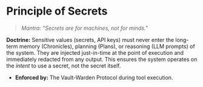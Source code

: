 # Principle of Secrets

> _Mantra: "Secrets are for machines, not for minds."_

**Doctrine:** Sensitive values (secrets, API keys) must never enter the long-term memory (Chronicles), planning (Plans), or reasoning (LLM prompts) of the system. They are injected just-in-time at the point of execution and immediately redacted from any output. This ensures the system operates on the *intent* to use a secret, not the secret itself.

- **Enforced by:** The Vault-Warden Protocol during tool execution.